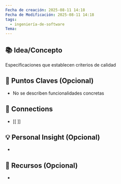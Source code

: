 ```yaml
---
Fecha de creación: 2025-08-11 14:18
Fecha de Modificación: 2025-08-11 14:18
tags:
  - ingeniería-de-software
Tema:
---
```



## 📚 Idea/Concepto 

Especificaciones que establecen criterios de calidad
## 📌 Puntos Claves (Opcional)
- No se describen funcionalidades concretas

## 🔗 Connections
- [[ ]]

## 💡 Personal Insight (Opcional)
- 
## 🧾 Recursos (Opcional)
- 